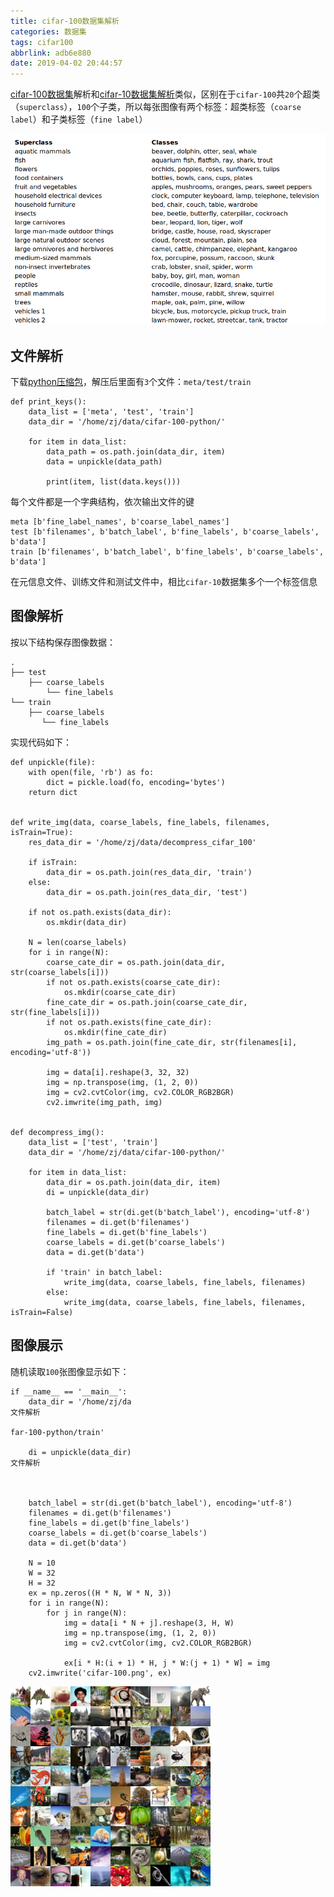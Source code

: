 ```yaml
---
title: cifar-100数据集解析
categories: 数据集
tags: cifar100
abbrlink: adb6e880
date: 2019-04-02 20:44:57
---
```


[cifar-100数据集](https://www.cs.toronto.edu/~kriz/cifar.html)解析和[cifar-10数据集解析](https://www.zhuajin.tech/posts/43d7ec86.html)类似，区别在于`cifar-100`共`20`个超类（`superclass`），`100`个子类，所以每张图像有两个标签：超类标签（`coarse label`）和子类标签（`fine label`）

![](/imgs/cifar-100数据集解析/100-classes.png)

## 文件解析

下载[python压缩包](https://www.cs.toronto.edu/~kriz/cifar-100-python.tar.gz)，解压后里面有`3`个文件：`meta/test/train`

```
def print_keys():
    data_list = ['meta', 'test', 'train']
    data_dir = '/home/zj/data/cifar-100-python/'

    for item in data_list:
        data_path = os.path.join(data_dir, item)
        data = unpickle(data_path)

        print(item, list(data.keys()))
```

每个文件都是一个字典结构，依次输出文件的键

```
meta [b'fine_label_names', b'coarse_label_names']
test [b'filenames', b'batch_label', b'fine_labels', b'coarse_labels', b'data']
train [b'filenames', b'batch_label', b'fine_labels', b'coarse_labels', b'data']
```

在元信息文件、训练文件和测试文件中，相比`cifar-10`数据集多个一个标签信息

## 图像解析

按以下结构保存图像数据：

```
.
├── test
    ├── coarse_labels
        └── fine_labels
└── train
    ├── coarse_labels
       └── fine_labels
```

实现代码如下：

```
def unpickle(file):
    with open(file, 'rb') as fo:
        dict = pickle.load(fo, encoding='bytes')
    return dict


def write_img(data, coarse_labels, fine_labels, filenames, isTrain=True):
    res_data_dir = '/home/zj/data/decompress_cifar_100'

    if isTrain:
        data_dir = os.path.join(res_data_dir, 'train')
    else:
        data_dir = os.path.join(res_data_dir, 'test')

    if not os.path.exists(data_dir):
        os.mkdir(data_dir)

    N = len(coarse_labels)
    for i in range(N):
        coarse_cate_dir = os.path.join(data_dir, str(coarse_labels[i]))
        if not os.path.exists(coarse_cate_dir):
            os.mkdir(coarse_cate_dir)
        fine_cate_dir = os.path.join(coarse_cate_dir, str(fine_labels[i]))
        if not os.path.exists(fine_cate_dir):
            os.mkdir(fine_cate_dir)
        img_path = os.path.join(fine_cate_dir, str(filenames[i], encoding='utf-8'))

        img = data[i].reshape(3, 32, 32)
        img = np.transpose(img, (1, 2, 0))
        img = cv2.cvtColor(img, cv2.COLOR_RGB2BGR)
        cv2.imwrite(img_path, img)


def decompress_img():
    data_list = ['test', 'train']
    data_dir = '/home/zj/data/cifar-100-python/'

    for item in data_list:
        data_dir = os.path.join(data_dir, item)
        di = unpickle(data_dir)

        batch_label = str(di.get(b'batch_label'), encoding='utf-8')
        filenames = di.get(b'filenames')
        fine_labels = di.get(b'fine_labels')
        coarse_labels = di.get(b'coarse_labels')
        data = di.get(b'data')

        if 'train' in batch_label:
            write_img(data, coarse_labels, fine_labels, filenames)
        else:
            write_img(data, coarse_labels, fine_labels, filenames, isTrain=False)
```

## 图像展示

随机读取`100`张图像显示如下：

```
if __name__ == '__main__':
    data_dir = '/home/zj/da
文件解析

far-100-python/train'

    di = unpickle(data_dir)
文件解析



    batch_label = str(di.get(b'batch_label'), encoding='utf-8')
    filenames = di.get(b'filenames')
    fine_labels = di.get(b'fine_labels')
    coarse_labels = di.get(b'coarse_labels')
    data = di.get(b'data')

    N = 10
    W = 32
    H = 32
    ex = np.zeros((H * N, W * N, 3))
    for i in range(N):
        for j in range(N):
            img = data[i * N + j].reshape(3, H, W)
            img = np.transpose(img, (1, 2, 0))
            img = cv2.cvtColor(img, cv2.COLOR_RGB2BGR)

            ex[i * H:(i + 1) * H, j * W:(j + 1) * W] = img
    cv2.imwrite('cifar-100.png', ex)
```

![](/imgs/cifar-100数据集解析/cifar-100.png)